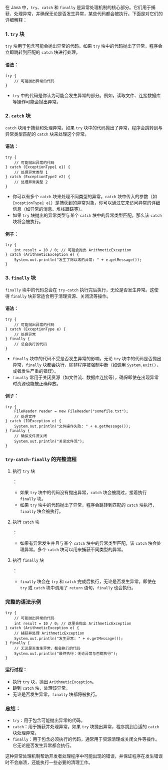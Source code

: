 在 Java 中，`try`、`catch` 和 `finally` 是异常处理机制的核心部分。它们用于捕获、处理异常，并确保无论是否发生异常，某些代码都会被执行。下面是对它们的详细解释：

### 1. **`try` 块**

`try` 块用于包含可能会抛出异常的代码。如果 `try` 块中的代码抛出了异常，程序会立即跳转到匹配的 `catch` 块进行处理。

#### 语法：

```
try {
    // 可能抛出异常的代码
}
```

- `try` 中的代码是你认为可能会发生异常的部分。例如，读取文件、连接数据库等操作可能会抛出异常。

### 2. **`catch` 块**

`catch` 块用于捕获和处理异常。如果 `try` 块中的代码抛出了异常，程序会跳转到与异常类型匹配的 `catch` 块来处理这个异常。

#### 语法：

```
try {
    // 可能抛出异常的代码
} catch (ExceptionType1 e1) {
    // 处理异常类型 1
} catch (ExceptionType2 e2) {
    // 处理异常类型 2
}
```

- 你可以有多个 `catch` 块来处理不同类型的异常。`catch` 块中传入的参数（如 `ExceptionType1 e1`）是捕获到的异常对象，你可以通过它来访问异常的详细信息（如异常的消息、堆栈跟踪等）。
- 如果 `try` 块抛出的异常类型与某个 `catch` 块中的异常类型匹配，那么该 `catch` 块将会被执行。

#### 例子：

```
try {
    int result = 10 / 0; // 可能会抛出 ArithmeticException
} catch (ArithmeticException e) {
    System.out.println("发生了除以零的异常: " + e.getMessage());
}
```

### 3. **`finally` 块**

`finally` 块中的代码总会在 `try-catch` 执行完后执行，无论是否发生异常。这使得 `finally` 块非常适合用于清理资源、关闭流等操作。

#### 语法：

```
try {
    // 可能抛出异常的代码
} catch (ExceptionType e) {
    // 处理异常
} finally {
    // 总会执行的代码
}
```

- `finally` 块中的代码不受是否发生异常的影响，无论 `try` 块中的代码是否抛出异常，`finally` 块都会执行，除非程序被强制中断（如调用 `System.exit()`，或者发生严重的错误）。
- `finally` 常用于关闭资源（如文件流、数据库连接等），确保即使在出现异常时资源也能被正确释放。

#### 例子：

```
try {
    FileReader reader = new FileReader("somefile.txt");
    // 处理文件
} catch (IOException e) {
    System.out.println("文件操作失败: " + e.getMessage());
} finally {
    // 确保文件流关闭
    System.out.println("关闭文件流");
}
```

### **`try-catch-finally` 的完整流程**

1. 执行 `try` 块

   ：

   - 如果 `try` 块中的代码没有抛出异常，`catch` 块会被跳过，接着执行 `finally` 块。
   - 如果 `try` 块中的代码抛出了异常，程序会跳转到匹配的 `catch` 块执行，`finally` 块会被执行。

2. 执行 `catch` 块

   ：

   - 如果有异常发生并且与某个 `catch` 块中的异常类型匹配，该 `catch` 块会处理异常。多个 `catch` 块可以用来捕获不同类型的异常。

3. 执行 `finally` 块

   ：

   - `finally` 块会在 `try` 和 `catch` 完成后执行，无论是否发生异常。即使在 `try` 或 `catch` 块中调用了 `return` 语句，`finally` 也会执行。

### **完整的语法示例**

```
try {
    // 可能抛出异常的代码
    int result = 10 / 0; // 这里会抛出 ArithmeticException
} catch (ArithmeticException e) {
    // 捕获并处理 ArithmeticException
    System.out.println("发生异常: " + e.getMessage());
} finally {
    // 无论是否发生异常，都会执行的代码
    System.out.println("最终执行：无论异常与否都执行");
}
```

#### 运行过程：

- 执行 `try` 块，抛出 `ArithmeticException`。
- 跳到 `catch` 块，处理该异常。
- 无论是否发生异常，`finally` 块都将被执行。

### **总结：**

- `try`：用于包含可能抛出异常的代码。
- `catch`：用于捕获并处理异常。如果 `try` 块抛出异常，程序跳到合适的 `catch` 块处理异常。
- `finally`：用于包含必须执行的代码，通常用于资源清理或关闭文件等操作。它无论是否发生异常都会执行。

这种异常处理机制帮助开发者处理程序中可能出现的错误，并保证程序在发生错误时不会崩溃，还能执行一些必要的清理工作。






